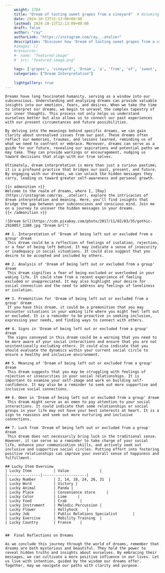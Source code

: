 ```yaml
---
    weight: 1784
    title: "Dream of tasting sweet grapes from a vineyard"  # Assuming 'title' column exists
    date: 2024-10-13T12:13:00+08:00
    lastmod: 2024-10-13T12:13:00+08:00
    draft: false
    author: "ray"
    authorLink: "https://instagram.com/ray._.atelier"
    description: "Discover how 'Dream of tasting sweet grapes from a vineyard' can interpret your future and uncover its significant meanings in your life."
    #images: []
    #resources:
    #- name: "featured-image"
    #  src: "featured-image.png"
    
    tags: ['grapes', 'vineyard', 'Dream', 'a', 'from', 'of', 'sweet', 'tasting']
    categories: ["Dream Interpretation"]
    
    lightgallery: true
---
```

    
    Dreams have long fascinated humanity, serving as a window into our subconscious. Understanding and analyzing dreams can provide valuable insights into our emotions, fears, and desires. When we take the time to interpret our dreams, we begin to unravel the complex tapestry of our inner thoughts. This process not only helps us understand ourselves better but also allows us to connect our past experiences with our present circumstances and future possibilities.
    
    By delving into the meanings behind specific dreams, we can gain clarity about unresolved issues from our past. These dreams often reflect our memories, traumas, and lessons learned, reminding us of what we need to confront or embrace. Moreover, dreams can serve as a guide for our future, revealing our aspirations and potential paths we may take. They can provide warnings or encouragement, nudging us toward decisions that align with our true selves.
    
    Ultimately, dream interpretation is more than just a curious pastime; it is a profound practice that bridges our past, present, and future. By engaging with our dreams, we can unlock the hidden messages they carry, leading us toward greater self-awareness and personal growth.
    
    {{< admonition >}}
    Welcome to the realm of dreams, where I, [Ray](https://instagram.com/ray._.atelier), explore the intricacies of dream interpretation and meaning. Here, you’ll find insights that bridge the gap between your subconscious and conscious mind. Join me on a journey to uncover the hidden messages in your dreams.
    {{< /admonition >}}
    
    ![Dream Grl](https://cdn.pixabay.com/photo/2017/11/02/03/35/gothic-2910057_1280.jpg "Dream Grl")
    
    ## 1. Interpretation of 'Dream of being left out or excluded from a group' dream
     This dream could be a reflection of feelings of isolation, rejection, or a fear of being left behind. It may indicate a sense of insecurity or inadequacy in social situations. It could also suggest that you desire to be accepted and included by others.
    
    ## 2. Analysis of 'Dream of being left out or excluded from a group' dream
     This dream signifies a fear of being excluded or overlooked in your waking life. It could stem from a recent experience of feeling excluded or unappreciated. It may also highlight your desire for social connection and the need to address any feelings of loneliness or isolation.
    
    ## 3. Premonition for 'Dream of being left out or excluded from a group' dream
     If you have this dream, it could be a premonition that you may encounter situations in your waking life where you might feel left out or excluded. It is a reminder to be proactive in seeking inclusion, expressing your needs, and finding ways to connect with others.
    
    ## 4. Signs in 'Dream of being left out or excluded from a group' dream
     The signs conveyed in this dream could be a warning that you need to be more aware of your social interactions and ensure that you are not unintentionally excluding others. It could also indicate that you should evaluate the dynamics within your current social circle to ensure a healthy and inclusive environment.
    
    ## 5. Meaning of 'Dream of being left out or excluded from a group' dream
     This dream suggests that you may be struggling with feelings of rejection or insecurities in your social relationships. It is important to examine your self-image and work on building self-confidence. It may also be a reminder to seek out more supportive and inclusive social connections.
    
    ## 6. Omen in 'Dream of being left out or excluded from a group' dream
     This dream might serve as an omen to pay attention to your social interactions. It could indicate that some relationships or social groups in your life may not have your best interests at heart. It is a sign to reassess and seek out more nurturing and inclusive connections.
    
    ## 7. Luck from 'Dream of being left out or excluded from a group' dream
     This dream does not necessarily bring luck in the traditional sense. However, it can serve as a reminder to take charge of your social life, enhance your communication skills, and actively seek out inclusive and supportive social circles. Putting effort into fostering positive relationships can improve your overall sense of happiness and fulfillment.
    
    ## Lucky Item Overview
    | Lucky Item          | Value              |
    |---------------|--------------------|
    | Lucky Number        | 2, 14, 18, 24, 26, 31  |
    | Lucky Word          | Victory |
    | Lucky Animal        | Panda |
    | Lucky Place         | Convenience store     |
    | Lucky Color         | Lime     |
    | Lucky Food          | Crab      |
    | Lucky Instrument    | Melodic Percussion |
    | Lucky Flower        | Hollyhock    |
    | Lucky Job           | Public Relations Specialist       |
    | Lucky Exercise      | Mobility Training  |
    | Lucky Country       | France    |
    
    
    ##  Final Reflections on Dreams
    
    As we conclude this journey through the world of dreams, remember that dreams are both mysterious and beautiful. They hold the power to reveal hidden truths and insights about ourselves. By embracing their messages, we can cultivate a more positive influence in our lives. Let us live with intention, guided by the wisdom our dreams offer. Together, may we navigate our paths with clarity and purpose.
    